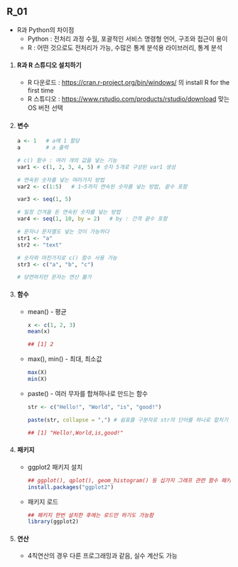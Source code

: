 ## R_01

- R과 Python의 차이점
   - Python : 전처리 과정 수월, 포괄적인 서비스 명령형 언어, 구조와 접근이 용이
   - R : 어떤 것으로도 전처리가 가능, 수많은 통계 분석용 라이브러리, 통계 분석 

1. #### R과 R 스튜디오 설치하기

   - R 다운로드 : https://cran.r-project.org/bin/windows/ 의 install R for the first time
   - R 스튜디오 : https://www.rstudio.com/products/rstudio/download 맞는 OS 버전 선택

2. #### 변수

   ```R
   a <- 1	# a에 1 할당
   a		# a 출력
   ```

   ```R
   # c() 함수 : 여러 개의 값을 넣는 기능
   var1 <- c(1, 2, 3, 4, 5)	# 숫자 5개로 구성된 var1 생성
   
   # 연속된 숫자를 넣는 여러가지 방법
   var2 <- c(1:5)	# 1~5까지 연속된 숫자를 넣는 방법, 끝수 포함
   
   var3 <- seq(1, 5)
   
   # 일정 간겨을 둔 연속된 숫자를 넣는 방법
   var4 <- seq(1, 10, by = 2)	# by : 간격 끝수 포함
   ```

   ```R
   # 문자나 문자열도 넣는 것이 가능하다
   str1 <- "a"
   str2 <- "text"
   
   # 숫자와 마찬가지로 c() 함수 사용 가능
   str3 <- c("a", "b", "c")
   
   # 당연하지만 문자는 연산 불가
   ```

3. #### 함수

   - mean() - 평균

     ```R
     x <- c(1, 2, 3)
     mean(x)
     
     ## [1] 2 
     ```

   - max(), min() - 최대, 최소값

     ```R
     max(X)
     min(X)
     ```

   - paste() - 여러 무자를 합쳐하나로 만드는 함수

     ```R
     str <- c("Hello!", "World", "is", "good!")
     
     paste(str, collapse = ",")	# 쉼표를 구분자로 str의 단어를 하나로 합치기
     
     ## [1] "Hello!,World,is,good!"
     ```

4. #### 패키지

   - ggplot2 패키지 설치

     ```R
     ## ggplot(), qplot(), geom_histogram() 등 십가지 그래프 관련 함수 패키지
     install.packages("ggplot2")
     ```

   - 패키지 로드

     ```R
     ## 패키지 한번 설치한 후에는 로드만 하기도 가능함
     library(ggplot2)
     ```

5. #### 연산

   - 4칙연산의 경우 다른 프로그래밍과 같음, 실수 계산도 가능
